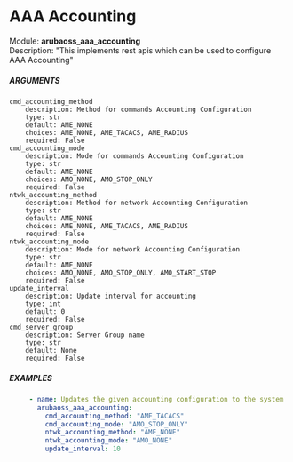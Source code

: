 # AAA Accounting
Module: ****arubaoss_aaa_accounting****  
Description: "This implements rest apis which can be used to configure AAA Accounting"

##### ARGUMENTS
    cmd_accounting_method
        description: Method for commands Accounting Configuration
        type: str
        default: AME_NONE
        choices: AME_NONE, AME_TACACS, AME_RADIUS        
        required: False
    cmd_accounting_mode
        description: Mode for commands Accounting Configuration
        type: str
        default: AME_NONE
        choices: AMO_NONE, AMO_STOP_ONLY
        required: False
    ntwk_accounting_method
        description: Method for network Accounting Configuration
        type: str
        default: AME_NONE
        choices: AME_NONE, AME_TACACS, AME_RADIUS
        required: False
    ntwk_accounting_mode
        description: Mode for network Accounting Configuration
        type: str
        default: AME_NONE
        choices: AMO_NONE, AMO_STOP_ONLY, AMO_START_STOP
        required: False
    update_interval
        description: Update interval for accounting
        type: int
        default: 0
        required: False
    cmd_server_group
        description: Server Group name
        type: str
        default: None
        required: False
##### EXAMPLES
```YAML
     - name: Updates the given accounting configuration to the system
       arubaoss_aaa_accounting:
         cmd_accounting_method: "AME_TACACS"
         cmd_accounting_mode: "AMO_STOP_ONLY"
         ntwk_accounting_method: "AME_NONE"
         ntwk_accounting_mode: "AMO_NONE"
         update_interval: 10
```
